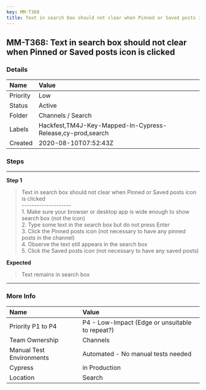 ```yaml
---
key: MM-T368
title: Text in search box should not clear when Pinned or Saved posts icon is clicked
---
```


## MM-T368: Text in search box should not clear when Pinned or Saved posts icon is clicked

### Details

| Name     | Value                                                      |
| :------- | :--------------------------------------------------------- |
| Priority | Low                                                        |
| Status   | Active                                                     |
| Folder   | Channels / Search                                          |
| Labels   | Hackfest,TM4J-Key-Mapped-In-Cypress-Release,cy-prod,search |
| Created  | 2020-08-10T07:52:43Z                                       |

### Steps

<hr/>

**Step 1**

> <article>Text in search box should not clear when Pinned or Saved posts icon is clicked<br>--------------------<br>1. Make sure your browser or desktop app is wide enough to show search box (not the icon)<br>2. Type some text in the search box but do not press Enter<br>3. Click the Pinned posts icon (not necessary to have any pinned posts in the channel)<br>4. Observe the text still appears in the search box<br>5. Click the Saved posts icon (not necessary to have any saved posts)</article>

**Expected**

> <article>Text remains in search box</article>

<hr/>

### More Info

| Name                     | Value                                           |
| :----------------------- | :---------------------------------------------- |
| Priority P1 to P4        | P4 - Low-Impact (Edge or unsuitable to repeat?) |
| Team Ownership           | Channels                                        |
| Manual Test Environments | Automated - No manual tests needed              |
| Cypress                  | in Production                                   |
| Location                 | Search                                          |
